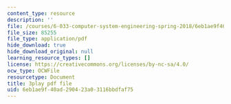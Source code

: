 ```yaml
---
content_type: resource
description: ''
file: /courses/6-033-computer-system-engineering-spring-2018/6eb1ae9f40ad290423a03116bbdfaf75_r2_-2KW76ec.pdf
file_size: 85255
file_type: application/pdf
hide_download: true
hide_download_original: null
learning_resource_types: []
license: https://creativecommons.org/licenses/by-nc-sa/4.0/
ocw_type: OCWFile
resourcetype: Document
title: 3play pdf file
uid: 6eb1ae9f-40ad-2904-23a0-3116bbdfaf75
---
```


